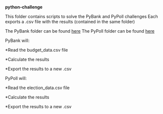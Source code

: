 **python-challenge**

This folder contains scripts to solve the PyBank and PyPoll challenges
Each exports a .csv file with the results (contained in the same folder)

The PyBank folder can be found [here](https://github.com/mmpatterson/python-challenge/tree/master/PyBank)
The PyPoll folder can be found [here](https://github.com/mmpatterson/python-challenge/tree/master/PyPoll)

PyBank will:

*Read the budget_data.csv file

*Calculate the results

*Export the results to a new .csv

PyPoll will:

*Read the election_data.csv file

*Calculate the results

*Export the results to a new .csv

